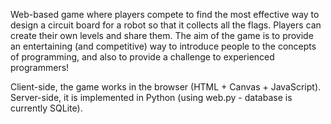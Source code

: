 Web-based game where players compete to find the most effective way to design a circuit board for a robot so that it collects all the flags.  Players can create their own levels and share them.  The aim of the game is to provide an entertaining (and competitive) way to introduce people to the concepts of programming, and also to provide a challenge to experienced programmers!

Client-side, the game works in the browser (HTML + Canvas + JavaScript).  Server-side, it is implemented in Python (using web.py - database is currently SQLite).